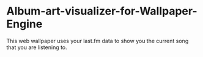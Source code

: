# Album-art-visualizer-for-Wallpaper-Engine
This web wallpaper uses your last.fm data to show you the current song that you are listening to.
